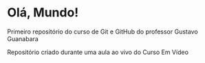 # Olá, Mundo!
 Primeiro repositório do curso de Git e GitHub do professor Gustavo Guanabara

 Repositório criado durante uma aula ao vivo do Curso Em Vídeo
